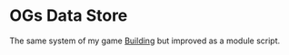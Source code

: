 # OGs Data Store
The same system of my game [Building](https://roblox.com/games/6014589059/NUKE-Building) but improved as a module script.
